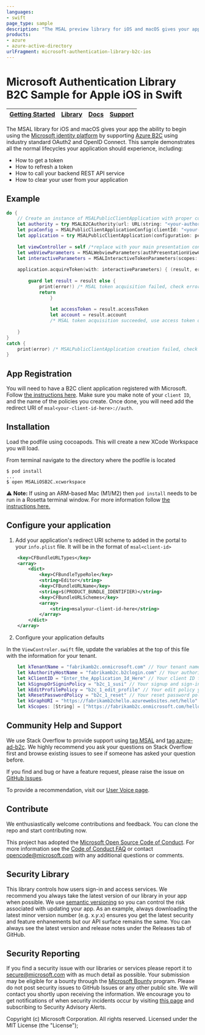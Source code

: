 ```yaml
---
languages:
- swift
page_type: sample
description: "The MSAL preview library for iOS and macOS gives your app the ability to begin using the Microsoft Cloud by supporting Azure B2C."
products:
- azure
- azure-active-directory
urlFragment: microsoft-authentication-library-b2c-ios
---
```


# Microsoft Authentication Library B2C Sample for Apple iOS in Swift

| [Getting Started](https://docs.microsoft.com/azure/active-directory-b2c/active-directory-b2c-get-started)| [Library](https://github.com/AzureAD/microsoft-authentication-library-for-objc) | [Docs](https://aka.ms/aadb2c) | [Support](README.md#community-help-and-support)
| --- | --- | --- | --- |

The MSAL library for iOS and macOS gives your app the ability to begin using the [Microsoft identity platform](https://aka.ms/aaddev) by supporting [Azure B2C](https://azure.microsoft.com/en-us/services/active-directory-b2c/) using industry standard OAuth2 and OpenID Connect. This sample demonstrates all the normal lifecycles your application should experience, including:

* How to get a token
* How to refresh a token
* How to call your backend REST API service
* How to clear your user from your application

## Example

```swift
do {
	// Create an instance of MSALPublicClientApplication with proper config
	let authority = try MSALB2CAuthority(url: URL(string: "<your-authority-here>")!)
	let pcaConfig = MSALPublicClientApplicationConfig(clientId: "<your-client-id-here>", redirectUri: nil, authority: authority)
	let application = try MSALPublicClientApplication(configuration: pcaConfig)
            
	let viewController = self /*replace with your main presentation controller here */
	let webViewParameters = MSALWebviewParameters(authPresentationViewController: viewController)
	let interactiveParameters = MSALInteractiveTokenParameters(scopes: ["<enter-your-scope-here>"], webviewParameters: webViewParameters)
            
	application.acquireToken(with: interactiveParameters) { (result, error) in
                
		guard let result = result else {
			print(error!) /* MSAL token acquisition failed, check error information */
			return
                }
                
                let accessToken = result.accessToken
                let account = result.account
                /* MSAL token acquisition succeeded, use access token or check account */
                
	}
}
catch {
	print(error) /* MSALPublicClientApplication creation failed, check error information */
}
```

## App Registration

You will need to have a B2C client application registered with Microsoft. Follow [the instructions here](https://docs.microsoft.com/en-us/azure/active-directory-b2c/add-native-application?tabs=app-reg-ga). Make sure you make note of your `client ID`, and the name of the policies you create. Once done, you will need add the redirect URI of `msal<your-client-id-here>://auth`.


## Installation

Load the podfile using cocoapods. This will create a new XCode Workspace you will load.

From terminal navigate to the directory where the podfile is located

```
$ pod install
...
$ open MSALiOSB2C.xcworkspace
```
:warning: **Note:** If using an ARM-based Mac (M1/M2) then `pod install` needs to be run in a Rosetta terminal window. For more information follow [the instructions here.](https://osxdaily.com/2020/11/18/how-run-homebrew-x86-terminal-apple-silicon-mac/) 

## Configure your application

1. Add your application's redirect URI scheme to added in the portal to your `info.plist` file. It will be in the format of `msal<client-id>`
```xml
    <key>CFBundleURLTypes</key>
    <array>
        <dict>
            <key>CFBundleTypeRole</key>
            <string>Editor</string>
            <key>CFBundleURLName</key>
            <string>$(PRODUCT_BUNDLE_IDENTIFIER)</string>
            <key>CFBundleURLSchemes</key>
            <array>
                <string>msalyour-client-id-here</string>
            </array>
        </dict>
    </array>
```

2. Configure your application defaults

In the `ViewControler.swift` file, update the variables at the top of this file with the information for your tenant.

```swift
    let kTenantName = "fabrikamb2c.onmicrosoft.com" // Your tenant name
    let kAuthorityHostName = "fabrikamb2c.b2clogin.com" // Your authority host name
    let kClientID = "Enter_the_Application_Id_Here" // Your client ID from the portal when you created your application
    let kSignupOrSigninPolicy = "b2c_1_susi" // Your signup and sign-in policy you created in the portal
    let kEditProfilePolicy = "b2c_1_edit_profile" // Your edit policy you created in the portal
    let kResetPasswordPolicy = "b2c_1_reset" // Your reset password policy you created in the portal
    let kGraphURI = "https://fabrikamb2chello.azurewebsites.net/hello" // This is your backend API that you've configured to accept your app's tokens
    let kScopes: [String] = ["https://fabrikamb2c.onmicrosoft.com/helloapi/demo.read"] // This is a scope that you've configured your backend API to look for.
```




## Community Help and Support

We use Stack Overflow to provide support using [tag MSAL](http://stackoverflow.com/questions/tagged/msal) and [tag azure-ad-b2c](http://stackoverflow.com/questions/tagged/azure-ad-b2c). We highly recommend you ask your questions on Stack Overflow first and browse existing issues to see if someone has asked your question before.

If you find and bug or have a feature request, please raise the issue on [GitHub Issues](../../issues).

To provide a recommendation, visit our [User Voice page](https://feedback.azure.com/forums/169401-azure-active-directory).

## Contribute

We enthusiastically welcome contributions and feedback. You can clone the repo and start contributing now. 

This project has adopted the [Microsoft Open Source Code of Conduct](https://opensource.microsoft.com/codeofconduct/). For more information see the [Code of Conduct FAQ](https://opensource.microsoft.com/codeofconduct/faq/) or contact [opencode@microsoft.com](mailto:opencode@microsoft.com) with any additional questions or comments.

## Security Library

This library controls how users sign-in and access services. We recommend you always take the latest version of our library in your app when possible. We use [semantic versioning](http://semver.org) so you can control the risk associated with updating your app. As an example, always downloading the latest minor version number (e.g. x.*y*.x) ensures you get the latest security and feature enhanements but our API surface remains the same. You can always see the latest version and release notes under the Releases tab of GitHub.

## Security Reporting

If you find a security issue with our libraries or services please report it to [secure@microsoft.com](mailto:secure@microsoft.com) with as much detail as possible. Your submission may be eligible for a bounty through the [Microsoft Bounty](http://aka.ms/bugbounty) program. Please do not post security issues to GitHub Issues or any other public site. We will contact you shortly upon receiving the information. We encourage you to get notifications of when security incidents occur by visiting [this page](https://technet.microsoft.com/en-us/security/dd252948) and subscribing to Security Advisory Alerts.

Copyright (c) Microsoft Corporation.  All rights reserved. Licensed under the MIT License (the "License");
